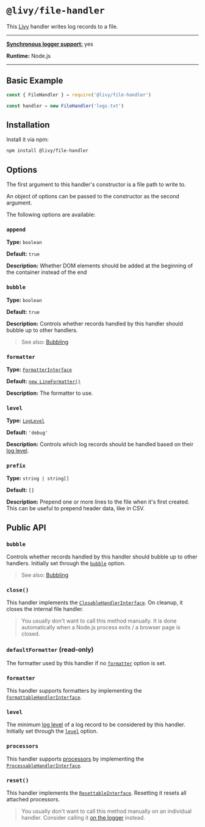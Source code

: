# `@livy/file-handler`

This [Livy](../../README.md#readme) handler writes log records to a file.

---

[**Synchronous logger support:**](../../README.md#synchronous-and-asynchronous-logging) yes

**Runtime:** Node.js

---

## Basic Example

```js
const { FileHandler } = require('@livy/file-handler')

const handler = new FileHandler('logs.txt')
```

## Installation

Install it via npm:

```bash
npm install @livy/file-handler
```

## Options

The first argument to this handler's constructor is a file path to write to.

An object of options can be passed to the constructor as the second argument.

The following options are available:

### `append`

**Type:** `boolean`

**Default:** `true`

**Description:** Whether DOM elements should be added at the beginning of the container instead of the end

### `bubble`

**Type:** `boolean`

**Default:** `true`

**Description:** Controls whether records handled by this handler should bubble up to other handlers.

> See also: [Bubbling](../../README.md#bubbling)

### `formatter`

**Type:** [`FormatterInterface`](../contracts/README.md#formatterinterface)

**Default:** [`new LineFormatter()`](../line-formatter/README.md#readme)

**Description:** The formatter to use.

### `level`

**Type:** [`LogLevel`](../contracts/README.md#loglevel)

**Default:** `'debug'`

**Description:** Controls which log records should be handled based on their [log level](../../README.md#log-levels).

### `prefix`

**Type:** `string | string[]`

**Default:** `[]`

**Description:** Prepend one or more lines to the file when it's first created. This can be useful to prepend header data, like in CSV.

## Public API

### `bubble`

Controls whether records handled by this handler should bubble up to other handlers. Initially set through the [`bubble`](#bubble) option.

> See also: [Bubbling](../../README.md#bubbling)

### `close()`

This handler implements the [`ClosableHandlerInterface`](../contracts/README.md#closablehandlerinterface). On cleanup, it closes the internal file handler.

> You usually don't want to call this method manually. It is done automatically when a Node.js process exits / a browser page is closed.

### `defaultFormatter` (read-only)

The formatter used by this handler if no [`formatter`](#formatter) option is set.

### `formatter`

This handler supports formatters by implementing the [`FormattableHandlerInterface`](../contracts/README.md#formattablehandlerinterface).

### `level`

The minimum [log level](../../README.md#log-levels) of a log record to be considered by this handler. Initially set through the [`level`](#level) option.

### `processors`

This handler supports [processors](../../README.md#processors) by implementing the [`ProcessableHandlerInterface`](../contracts/README.md#processablehandlerinterface).

### `reset()`

This handler implements the [`ResettableInterface`](../contracts/README.md#resettableinterface). Resetting it resets all attached processors.

> You usually don't want to call this method manually on an individual handler. Consider calling it [on the logger](../logger/README.md#reset) instead.
